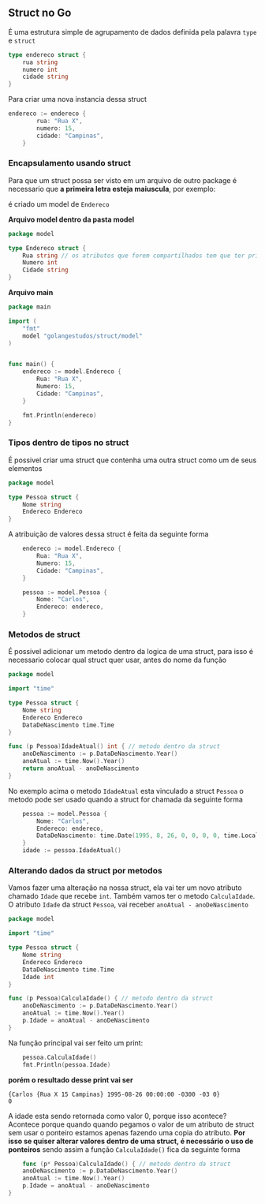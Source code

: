 ## Struct no Go

É uma estrutura simple de agrupamento de dados definida pela palavra `type` e `struct`

```go
type endereco struct {
	rua string
	numero int
	cidade string
}
```

Para criar uma nova instancia dessa struct

```go
endereco := endereco {
		rua: "Rua X",
		numero: 15,
		cidade: "Campinas",
	}
```

### Encapsulamento usando struct

Para que um struct possa ser visto em um arquivo de outro package é necessario que **a primeira letra esteja maiuscula**, por exemplo:

é criado um model de `Endereco`

**Arquivo model dentro da pasta model**

```go
package model

type Endereco struct {
	Rua string // os atributos que forem compartilhados tem que ter primeira lera maiuscula
	Numero int
	Cidade string
}
```

**Arquivo main**

```go
package main

import (
	"fmt"
	model "golangestudos/struct/model"
)


func main() {
	endereco := model.Endereco {
		Rua: "Rua X",
		Numero: 15,
		Cidade: "Campinas",
	}

	fmt.Println(endereco)
}
```

### Tipos dentro de tipos no struct

É possivel criar uma struct que contenha uma outra struct como um de seus elementos

```go
package model

type Pessoa struct {
	Nome string
	Endereco Endereco
}
```

A atribuição de valores dessa struct é feita da seguinte forma

```go
	endereco := model.Endereco {
		Rua: "Rua X",
		Numero: 15,
		Cidade: "Campinas",
	}

	pessoa := model.Pessoa {
		Nome: "Carlos",
		Endereco: endereco,
	}
```

### Metodos de struct

É possivel adicionar um metodo dentro da logica de uma struct, para isso é necessario colocar qual struct quer usar, antes do nome da função

```go
package model

import "time"

type Pessoa struct {
	Nome string
	Endereco Endereco
	DataDeNascimento time.Time
}

func (p Pessoa)IdadeAtual() int { // metodo dentro da struct
	anoDeNascimento := p.DataDeNascimento.Year()
	anoAtual := time.Now().Year()
	return anoAtual - anoDeNascimento
}
```

No exemplo acima o metodo `IdadeAtual` esta vinculado a struct `Pessoa` o metodo pode ser usado quando a struct for chamada da seguinte forma

```go
	pessoa := model.Pessoa {
		Nome: "Carlos",
		Endereco: endereco,
		DataDeNascimento: time.Date(1995, 8, 26, 0, 0, 0, 0, time.Local),
	}
	idade := pessoa.IdadeAtual()
```

### Alterando dados da struct por metodos

Vamos fazer uma alteração na nossa struct, ela vai ter um novo atributo chamado `Idade` que recebe `int`. Também vamos ter o metodo
`CalculaIdade`. O atributo `Idade` da struct `Pessoa`, vai receber `anoAtual - anoDeNascimento`

```go
package model

import "time"

type Pessoa struct {
	Nome string
	Endereco Endereco
	DataDeNascimento time.Time
	Idade int
}

func (p Pessoa)CalculaIdade() { // metodo dentro da struct
	anoDeNascimento := p.DataDeNascimento.Year()
	anoAtual := time.Now().Year()
	p.Idade = anoAtual - anoDeNascimento
}
```

Na função principal vai ser feito um print:

```go
	pessoa.CalculaIdade()
	fmt.Println(pessoa.Idade)
```

**porém o resultado desse print vai ser**

```
{Carlos {Rua X 15 Campinas} 1995-08-26 00:00:00 -0300 -03 0}
0
```

A idade esta sendo retornada como valor 0, porque isso acontece?
Acontece porque quando quando pegamos o valor de um atributo de struct sem usar o ponteiro
estamos apenas fazendo uma copia do atributo.
**Por isso se quiser alterar valores dentro de uma struct, é necessário o uso de ponteiros** sendo assim
a função `CalculaIdade()` fica da seguinte forma

```go
	func (p* Pessoa)CalculaIdade() { // metodo dentro da struct
	anoDeNascimento := p.DataDeNascimento.Year()
	anoAtual := time.Now().Year()
	p.Idade = anoAtual - anoDeNascimento
}
```
